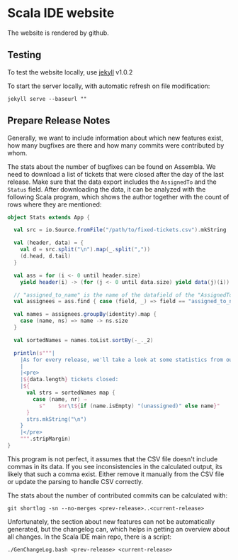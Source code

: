 # Scala IDE website

The website is rendered by github.

## Testing

To test the website locally, use [jekyll](http://jekyllrb.com/) v1.0.2

To start the server locally, with automatic refresh on file modification:

```
jekyll serve --baseurl ""
```

## Prepare Release Notes

Generally, we want to include information about which new features exist, how many bugfixes are there and how many commits were contributed by whom.

The stats about the number of bugfixes can be found on Assembla. We need to download a list of tickets that were closed after the day of the last release. Make sure that the data export includes the `AssignedTo` and the `Status` field. After downloading the data, it can be analyzed with the following Scala program, which shows the author together with the count of rows where they are mentioned:

```scala
object Stats extends App {

  val src = io.Source.fromFile("/path/to/fixed-tickets.csv").mkString

  val (header, data) = {
    val d = src.split("\n").map(_.split(","))
    (d.head, d.tail)
  }

  val ass = for (i <- 0 until header.size)
    yield header(i) -> (for (j <- 0 until data.size) yield data(j)(i))

  // "assigned_to_name" is the name of the datafield of the "AssignedTo" column
  val assignees = ass.find { case (field, _) => field == "assigned_to_name" }.get._2

  val names = assignees.groupBy(identity).map {
    case (name, ns) => name -> ns.size
  }

  val sortedNames = names.toList.sortBy(-_._2)

  println(s"""|
    |As for every release, we'll take a look at some statistics from our bug database.
    |
    |<pre>
    |${data.length} tickets closed:
    |${
      val strs = sortedNames map {
        case (name, nr) ⇒
          s"    $nr\t${if (name.isEmpty) "(unassigned)" else name}"
      }
      strs.mkString("\n")
    }
    |</pre>
    """.stripMargin)
}
```

This program is not perfect, it assumes that the CSV file doesn't include commas in its data. If you see inconsistencies in the calculated output, its likely that such a comma exist. Either remove it manually from the CSV file or update the parsing to handle CSV correctly.

The stats about the number of contributed commits can be calculated with:

```
git shortlog -sn --no-merges <prev-release>..<current-release>
```

Unfortunately, the section about new features can not be automatically generated, but the changelog can, which helps in getting an overview about all changes. In the Scala IDE main repo, there is a script:

```
./GenChangeLog.bash <prev-release> <current-release>
```
